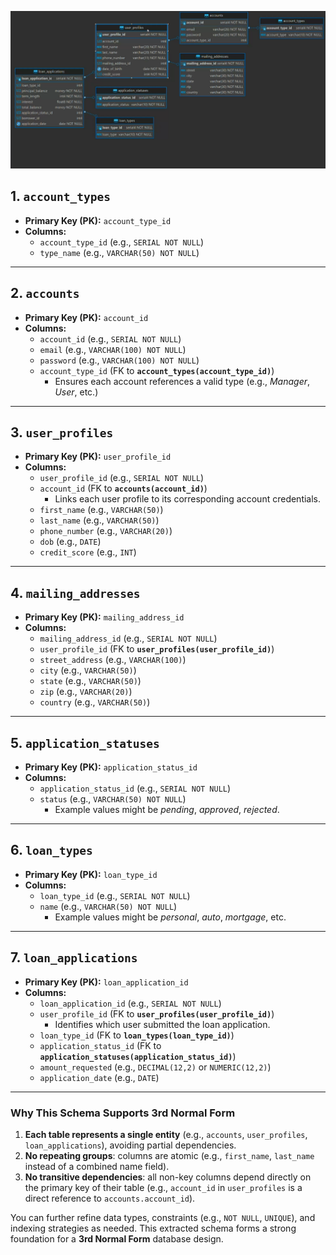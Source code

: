 ![3rd Normal Form ERD](3rd-NF-ERD.png)

## **1. `account_types`**
- **Primary Key (PK):** `account_type_id`
- **Columns:**
  - `account_type_id` (e.g., `SERIAL NOT NULL`)
  - `type_name` (e.g., `VARCHAR(50) NOT NULL`)

---

## **2. `accounts`**
- **Primary Key (PK):** `account_id`
- **Columns:**
  - `account_id` (e.g., `SERIAL NOT NULL`)
  - `email` (e.g., `VARCHAR(100) NOT NULL`)
  - `password` (e.g., `VARCHAR(100) NOT NULL`)
  - `account_type_id` (FK to **`account_types(account_type_id)`**)
    - Ensures each account references a valid type (e.g., *Manager*, *User*, etc.)

---

## **3. `user_profiles`**
- **Primary Key (PK):** `user_profile_id`
- **Columns:**
  - `user_profile_id` (e.g., `SERIAL NOT NULL`)
  - `account_id` (FK to **`accounts(account_id)`**)
    - Links each user profile to its corresponding account credentials.
  - `first_name` (e.g., `VARCHAR(50)`)
  - `last_name` (e.g., `VARCHAR(50)`)
  - `phone_number` (e.g., `VARCHAR(20)`)
  - `dob` (e.g., `DATE`)
  - `credit_score` (e.g., `INT`)

---

## **4. `mailing_addresses`**
- **Primary Key (PK):** `mailing_address_id`
- **Columns:**
  - `mailing_address_id` (e.g., `SERIAL NOT NULL`)
  - `user_profile_id` (FK to **`user_profiles(user_profile_id)`**)
  - `street_address` (e.g., `VARCHAR(100)`)
  - `city` (e.g., `VARCHAR(50)`)
  - `state` (e.g., `VARCHAR(50)`)
  - `zip` (e.g., `VARCHAR(20)`)
  - `country` (e.g., `VARCHAR(50)`)

---

## **5. `application_statuses`**
- **Primary Key (PK):** `application_status_id`
- **Columns:**
  - `application_status_id` (e.g., `SERIAL NOT NULL`)
  - `status` (e.g., `VARCHAR(50) NOT NULL`)
    - Example values might be *pending*, *approved*, *rejected*.

---

## **6. `loan_types`**
- **Primary Key (PK):** `loan_type_id`
- **Columns:**
  - `loan_type_id` (e.g., `SERIAL NOT NULL`)
  - `name` (e.g., `VARCHAR(50) NOT NULL`)
    - Example values might be *personal*, *auto*, *mortgage*, etc.

---

## **7. `loan_applications`**
- **Primary Key (PK):** `loan_application_id`
- **Columns:**
  - `loan_application_id` (e.g., `SERIAL NOT NULL`)
  - `user_profile_id` (FK to **`user_profiles(user_profile_id)`**)
    - Identifies which user submitted the loan application.
  - `loan_type_id` (FK to **`loan_types(loan_type_id)`**)
  - `application_status_id` (FK to **`application_statuses(application_status_id)`**)
  - `amount_requested` (e.g., `DECIMAL(12,2)` or `NUMERIC(12,2)`)
  - `application_date` (e.g., `DATE`)

---

### **Why This Schema Supports 3rd Normal Form**

1. **Each table represents a single entity** (e.g., `accounts`, `user_profiles`, `loan_applications`), avoiding partial dependencies.
2. **No repeating groups**: columns are atomic (e.g., `first_name`, `last_name` instead of a combined name field).
3. **No transitive dependencies**: all non-key columns depend directly on the primary key of their table (e.g., `account_id` in `user_profiles` is a direct reference to `accounts.account_id`).

You can further refine data types, constraints (e.g., `NOT NULL`, `UNIQUE`), and indexing strategies as needed. This extracted schema forms a strong foundation for a **3rd Normal Form** database design.